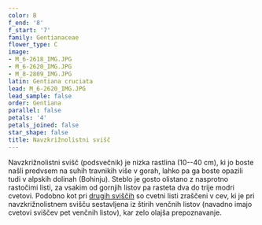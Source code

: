 ```yaml
---
color: B
f_end: '8'
f_start: '7'
family: Gentianaceae
flower_type: C
image:
- M_6-2618_IMG.JPG
- M_6-2620_IMG.JPG
- M_8-2809_IMG.JPG
latin: Gentiana cruciata
lead: M_6-2620_IMG.JPG
lead_sample: false
order: Gentiana
parallel: false
petals: '4'
petals_joined: false
star_shape: false
title: Navzkrižnolistni svišč
---
```

Navzkrižnolistni svišč (podsvečnik) je nizka rastlina (10--40 cm), ki jo boste našli predvsem na suhih travnikih više v gorah, lahko pa ga boste opazili tudi v alpskih dolinah (Bohinju). Steblo je gosto olistano z nasprotno rastočimi listi, za vsakim od gornjih listov pa rasteta dva do trije modri cvetovi. Podobno kot pri [drugih sviščih](../../genus/gentiana/) so cvetni listi zraščeni v cev, ki je pri navzkrižnolistnem svišču sestavljena iz štirih venčnih listov (navadno imajo cvetovi sviščev pet venčnih listov), kar zelo olajša prepoznavanje.
